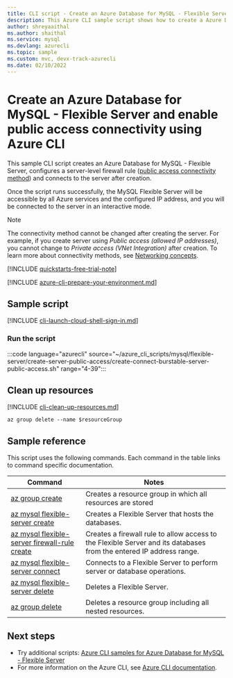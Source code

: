 ```yaml
---
title: CLI script - Create an Azure Database for MySQL - Flexible Server and enable public access connectivity
description: This Azure CLI sample script shows how to create a Azure Database for MySQL - Flexible Server, configure a server-level firewall rule (public access connectivity method) and connect to the server.
author: shreyaaithal
ms.author: shaithal
ms.service: mysql
ms.devlang: azurecli
ms.topic: sample
ms.custom: mvc, devx-track-azurecli
ms.date: 02/10/2022 
---
```


# Create an Azure Database for MySQL - Flexible Server and enable public access connectivity using Azure CLI

This sample CLI script creates an Azure Database for MySQL - Flexible Server, configures a server-level firewall rule ([public access connectivity method](../concepts-networking-public.md)) and connects to the server after creation.

Once the script runs successfully, the MySQL Flexible Server will be accessible by all Azure services and the configured IP address, and you will be connected to the server in an interactive mode.

> [!NOTE]
> The connectivity method cannot be changed after creating the server. For example, if you create server using *Public access (allowed IP addresses)*, you cannot change to *Private access (VNet Integration)* after creation. To learn more about connectivity methods, see [Networking concepts](../concepts-networking.md).

[!INCLUDE [quickstarts-free-trial-note](../../../../includes/quickstarts-free-trial-note.md)]

[!INCLUDE [azure-cli-prepare-your-environment.md](../../../../includes/azure-cli-prepare-your-environment.md)]

## Sample script

[!INCLUDE [cli-launch-cloud-shell-sign-in.md](../../../../includes/cli-launch-cloud-shell-sign-in.md)]

### Run the script

:::code language="azurecli" source="~/azure_cli_scripts/mysql/flexible-server/create-server-public-access/create-connect-burstable-server-public-access.sh" range="4-39":::

## Clean up resources

[!INCLUDE [cli-clean-up-resources.md](../../../../includes/cli-clean-up-resources.md)]

```azurecli
az group delete --name $resourceGroup
```

## Sample reference

This script uses the following commands. Each command in the table links to command specific documentation.

| **Command** | **Notes** |
|---|---|
|[az group create](/cli/azure/group#az_group_create)|Creates a resource group in which all resources are stored|
|[az mysql flexible-server create](/cli/azure/mysql/flexible-server#az_mysql_flexible_server_create)|Creates a Flexible Server that hosts the databases.|
|[az mysql flexible-server firewall-rule create](/cli/azure/mysql/flexible-server/firewall-rule#az_mysql_flexible_server_firewall_rule_create)|Creates a firewall rule to allow access to the Flexible Server and its databases from the entered IP address range.|
|[az mysql flexible-server connect](/cli/azure/mysql/flexible-server#az_mysql_flexible_server_connect)|Connects to a Flexible Server to perform server or database operations.|
|[az mysql flexible-server delete](/cli/azure/mysql/flexible-server#az_mysql_flexible_server_delete)|Deletes a Flexible Server.|
|[az group delete](/cli/azure/group#az_group_delete) | Deletes a resource group including all nested resources.|

## Next steps

- Try additional scripts: [Azure CLI samples for Azure Database for MySQL - Flexible Server](../sample-scripts-azure-cli.md)
- For more information on the Azure CLI, see [Azure CLI documentation](/cli/azure).
